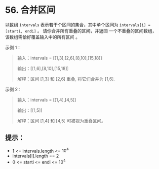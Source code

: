 # 56. 合并区间

以数组 `intervals` 表示若干个区间的集合，其中单个区间为 `intervals[i] = [starti, endi]` 。
请你合并所有重叠的区间，并返回 一个不重叠的区间数组，该数组需恰好覆盖输入中的所有区间 。

 

示例 1：
>
>输入：intervals = [[1,3],[2,6],[8,10],[15,18]]
>
>输出：[[1,6],[8,10],[15,18]]
>
>解释：区间 [1,3] 和 [2,6] 重叠, 将它们合并为 [1,6].

示例 2：

>输入：intervals = [[1,4],[4,5]]
>
>输出：[[1,5]]
>
>解释：区间 [1,4] 和 [4,5] 可被视为重叠区间。

## 提示：

* 1 <= intervals.length <= $10^4$
* intervals[i].length == 2 
* 0 <= starti <= endi <= $10^4$ 
